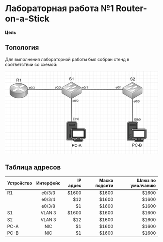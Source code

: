 # Лабораторная работа №1 Router-on-a-Stick
#### Цель

## Топология

Для выполнения лабораторной работы был собран стенд в соответствии со схемой:

![](lab1.PNG)

## Таблица адресов


| Устройство      | Интерфейс          | IP адрес | Маска подсети | Шлюз по умолчанию |
| --------------- |:------------------:| --------:|--------------:|------------------:|
| R1              | e0/3/3             |    $1600 |         $1600 |             $1600 |
|                 | e0/3/4             |      $12 |         $1600 |             $1600 |
|                 | e0/3/8             |       $1 |         $1600 |             $1600 |
| S1              | VLAN 3             |    $1600 |         $1600 |             $1600 |
| S2              | VLAN 3             |      $12 |         $1600 |             $1600 |
| PC-A            | NIC                |       $1 |         $1600 |             $1600 |
| PC-B            | NIC                |       $1 |         $1600 |             $1600 |
